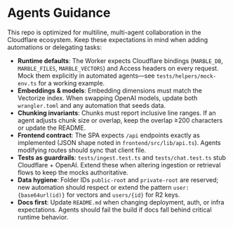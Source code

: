 # Agents Guidance

This repo is optimized for multiline, multi-agent collaboration in the Cloudflare ecosystem. Keep these expectations in mind when adding automations or delegating tasks:

- **Runtime defaults**: The Worker expects Cloudflare bindings (`MARBLE_DB`, `MARBLE_FILES`, `MARBLE_VECTORS`) and Access headers on every request. Mock them explicitly in automated agents—see `tests/helpers/mock-env.ts` for a working example.
- **Embeddings & models**: Embedding dimensions must match the Vectorize index. When swapping OpenAI models, update both `wrangler.toml` and any automation that seeds data.
- **Chunking invariants**: Chunks must report inclusive line ranges. If an agent adjusts chunk size or overlap, keep the overlap ≥200 characters or update the README.
- **Frontend contract**: The SPA expects `/api` endpoints exactly as implemented (JSON shape noted in `frontend/src/lib/api.ts`). Agents modifying routes should sync that client file.
- **Tests as guardrails**: `tests/ingest.test.ts` and `tests/chat.test.ts` stub Cloudflare + OpenAI. Extend these when altering ingestion or retrieval flows to keep the mocks authoritative.
- **Data hygiene**: Folder IDs `public-root` and `private-root` are reserved; new automation should respect or extend the pattern `user:{base64url(id)}` for vectors and `users/{id}` for R2 keys.
- **Docs first**: Update `README.md` when changing deployment, auth, or infra expectations. Agents should fail the build if docs fall behind critical runtime behavior.
